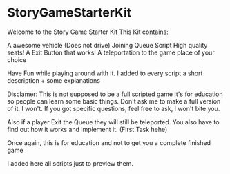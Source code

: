 # StoryGameStarterKit

Welcome to the Story Game Starter Kit
This Kit contains:

A awesome vehicle (Does not drive)
Joining Queue Script
High quality seats!
A Exit Button that works!
A teleportation to the game place of your choice


Have Fun while playing around with it.
I added to every script a short description + some explanations

Disclamer: This is not supposed to be a full scripted game
It's for education so people can learn some basic things. Don't ask me
to make a full version of it. I won't. If you got specific questions, feel free
to ask, I won't bite you. 

Also if a player Exit the Queue they will still be teleported. You also
have to find out how it works and implement it. (First Task hehe)

Once again, this is for education and not to get you a complete finished game

I added here all scripts just to preview them.
